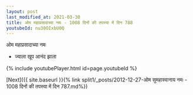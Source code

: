 ```yaml
---
layout: post
last_modified_at: 2021-03-30
title: ओम महाप्रसादाच्या नमः - 1008 दिनों की तपस्या में दिन 788
youtubeId: nu30OIxbU0Q
---
```

 
 
 ओम महाप्रसादाच्या नमः  
 
 -  ज्याला खूप आनंद झाला 
 
  
 
  
 
 
 
 
 
 


{% include youtubePlayer.html id=page.youtubeId %}
 
[Next]({{ site.baseurl }}{% link  split1/_posts/2012-12-27-ओम सुमहास्वानाय नमः - 1008 दिनों की तपस्या में दिन 787.md%})
 
